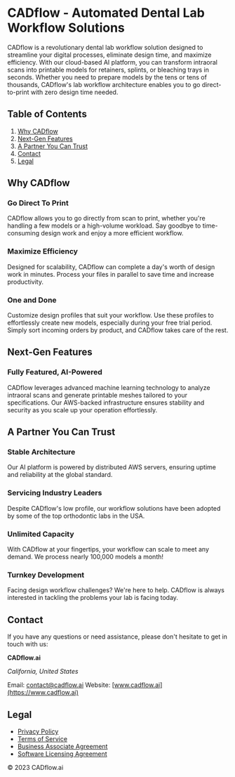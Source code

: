 # CADflow - Automated Dental Lab Workflow Solutions

CADflow is a revolutionary dental lab workflow solution designed to streamline your digital processes, eliminate design time, and maximize efficiency. With our cloud-based AI platform, you can transform intraoral scans into printable models for retainers, splints, or bleaching trays in seconds. Whether you need to prepare models by the tens or tens of thousands, CADflow's lab workflow architecture enables you to go direct-to-print with zero design time needed.

## Table of Contents

1. [Why CADflow](#why-cadflow)
2. [Next-Gen Features](#next-gen-features)
3. [A Partner You Can Trust](#a-partner-you-can-trust)
4. [Contact](#contact)
5. [Legal](#legal)

## Why CADflow

### Go Direct To Print

CADflow allows you to go directly from scan to print, whether you're handling a few models or a high-volume workload. Say goodbye to time-consuming design work and enjoy a more efficient workflow.

### Maximize Efficiency

Designed for scalability, CADflow can complete a day's worth of design work in minutes. Process your files in parallel to save time and increase productivity.

### One and Done

Customize design profiles that suit your workflow. Use these profiles to effortlessly create new models, especially during your free trial period. Simply sort incoming orders by product, and CADflow takes care of the rest.

## Next-Gen Features

### Fully Featured, AI-Powered

CADflow leverages advanced machine learning technology to analyze intraoral scans and generate printable meshes tailored to your specifications. Our AWS-backed infrastructure ensures stability and security as you scale up your operation effortlessly.

## A Partner You Can Trust

### Stable Architecture

Our AI platform is powered by distributed AWS servers, ensuring uptime and reliability at the global standard.

### Servicing Industry Leaders

Despite CADflow's low profile, our workflow solutions have been adopted by some of the top orthodontic labs in the USA.

### Unlimited Capacity

With CADflow at your fingertips, your workflow can scale to meet any demand. We process nearly 100,000 models a month!

### Turnkey Development

Facing design workflow challenges? We're here to help. CADflow is always interested in tackling the problems your lab is facing today.

## Contact

If you have any questions or need assistance, please don't hesitate to get in touch with us:

**CADflow.ai**

*California, United States*

Email: contact@cadflow.ai
Website: [www.cadflow.ai](https://www.cadflow.ai)

## Legal

- [Privacy Policy](privacy-policy.md)
- [Terms of Service](terms-of-service.md)
- [Business Associate Agreement](business-associate-agreement.md)
- [Software Licensing Agreement](software-licensing-agreement.md)

© 2023 CADflow.ai
